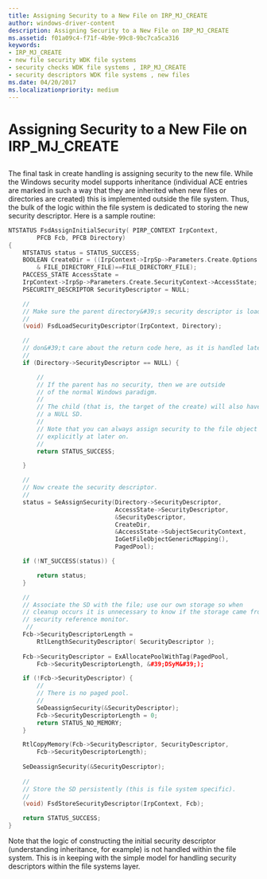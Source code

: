 ```yaml
---
title: Assigning Security to a New File on IRP_MJ_CREATE
author: windows-driver-content
description: Assigning Security to a New File on IRP_MJ_CREATE
ms.assetid: f01a09c4-f71f-4b9e-99c8-9bc7ca5ca316
keywords:
- IRP_MJ_CREATE
- new file security WDK file systems
- security checks WDK file systems , IRP_MJ_CREATE
- security descriptors WDK file systems , new files
ms.date: 04/20/2017
ms.localizationpriority: medium
---
```


# Assigning Security to a New File on IRP\_MJ\_CREATE


## <span id="ddk_assigning_security_to_a_new_file_on_irp_mj_create_if"></span><span id="DDK_ASSIGNING_SECURITY_TO_A_NEW_FILE_ON_IRP_MJ_CREATE_IF"></span>


The final task in create handling is assigning security to the new file. While the Windows security model supports inheritance (individual ACE entries are marked in such a way that they are inherited when new files or directories are created) this is implemented outside the file system. Thus, the bulk of the logic within the file system is dedicated to storing the new security descriptor. Here is a sample routine:

```cpp
NTSTATUS FsdAssignInitialSecurity( PIRP_CONTEXT IrpContext, 
        PFCB Fcb, PFCB Directory)
{
    NTSTATUS status = STATUS_SUCCESS;
    BOOLEAN CreateDir = ((IrpContext->IrpSp->Parameters.Create.Options
        & FILE_DIRECTORY_FILE)==FILE_DIRECTORY_FILE);
    PACCESS_STATE AccessState = 
    IrpContext->IrpSp->Parameters.Create.SecurityContext->AccessState;
    PSECURITY_DESCRIPTOR SecurityDescriptor = NULL;

    //
    // Make sure the parent directory&#39;s security descriptor is loaded.
    //
    (void) FsdLoadSecurityDescriptor(IrpContext, Directory);

    //
    // don&#39;t care about the return code here, as it is handled later
    //
    if (Directory->SecurityDescriptor == NULL) {

        //
        // If the parent has no security, then we are outside
        // of the normal Windows paradigm.
        //
        // The child (that is, the target of the create) will also have
        // a NULL SD.
        //
        // Note that you can always assign security to the file object 
        // explicitly at later on.
        //
        return STATUS_SUCCESS;

    }

    //
    // Now create the security descriptor.
    //
    status = SeAssignSecurity(Directory->SecurityDescriptor, 
                              AccessState->SecurityDescriptor,
                              &SecurityDescriptor, 
                              CreateDir, 
                              &AccessState->SubjectSecurityContext,
                              IoGetFileObjectGenericMapping(),
                              PagedPool);

    if (!NT_SUCCESS(status)) {

        return status;
    }

    //
    // Associate the SD with the file; use our own storage so when 
    // cleanup occurs it is unnecessary to know if the storage came from the 
    // security reference monitor.
     //
    Fcb->SecurityDescriptorLength = 
        RtlLengthSecurityDescriptor( SecurityDescriptor );
 
    Fcb->SecurityDescriptor = ExAllocatePoolWithTag(PagedPool, 
        Fcb->SecurityDescriptorLength, &#39;DSyM&#39;);

    if (!Fcb->SecurityDescriptor) {
        //
        // There is no paged pool.
        //
        SeDeassignSecurity(&SecurityDescriptor);
        Fcb->SecurityDescriptorLength = 0;
        return STATUS_NO_MEMORY;
    }

    RtlCopyMemory(Fcb->SecurityDescriptor, SecurityDescriptor, 
        Fcb->SecurityDescriptorLength);
 
    SeDeassignSecurity(&SecurityDescriptor);
 
    //
    // Store the SD persistently (this is file system specific).
    //
    (void) FsdStoreSecurityDescriptor(IrpContext, Fcb);

    return STATUS_SUCCESS;
}
```

Note that the logic of constructing the initial security descriptor (understanding inheritance, for example) is not handled within the file system. This is in keeping with the simple model for handling security descriptors within the file systems layer.

 

 




